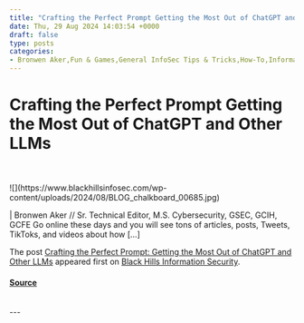 ```yaml
---
title: "Crafting the Perfect Prompt Getting the Most Out of ChatGPT and Other LLMs"
date: Thu, 29 Aug 2024 14:03:54 +0000
draft: false
type: posts
categories: 
- Bronwen Aker,Fun & Games,General InfoSec Tips & Tricks,How-To,Informational,AI,Chatbots,ChatGPT,LLM
---
```

# Crafting the Perfect Prompt Getting the Most Out of ChatGPT and Other LLMs

<br/>

<br/>
![](https://www.blackhillsinfosec.com/wp-content/uploads/2024/08/BLOG_chalkboard_00685.jpg)

| Bronwen Aker // Sr. Technical Editor, M.S. Cybersecurity, GSEC, GCIH, GCFE Go online these days and you will see tons of articles, posts, Tweets, TikToks, and videos about how \[…\]

The post [Crafting the Perfect Prompt: Getting the Most Out of ChatGPT and Other LLMs](https://www.blackhillsinfosec.com/crafting-the-perfect-prompt/) appeared first on [Black Hills Information Security](https://www.blackhillsinfosec.com).

#### [Source](https://www.blackhillsinfosec.com/crafting-the-perfect-prompt/)

<br/>
---
